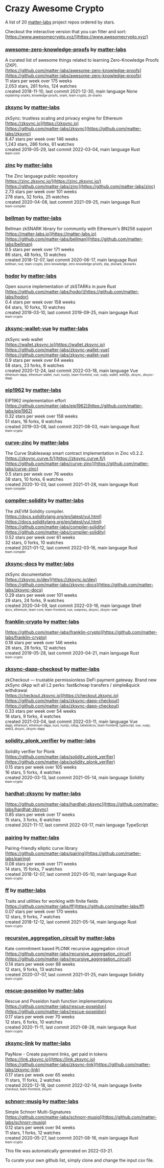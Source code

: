 # Crazy Awesome Crypto
A list of 20 [matter-labs](https://github.com/matter-labs) project repos ordered by stars.  

Checkout the interactive version that you can filter and sort: 
[https://www.awesomecrypto.xyz/](https://www.awesomecrypto.xyz/)  


### [awesome-zero-knowledge-proofs](https://github.com/matter-labs/awesome-zero-knowledge-proofs) by [matter-labs](https://github.com/matter-labs)  
A curated list of awesome things related to learning Zero-Knowledge Proofs (ZKP).  
[https://github.com/matter-labs/awesome-zero-knowledge-proofs](https://github.com/matter-labs/awesome-zero-knowledge-proofs)  
11 stars per week over 175 weeks  
2,053 stars, 281 forks, 124 watches  
created 2018-11-10, last commit 2021-12-30, main language None  
<sub><sup>explaining-snarks, knowledge-proofs, snark, team-crypto, zk-snarks</sup></sub>


### [zksync](https://github.com/matter-labs/zksync) by [matter-labs](https://github.com/matter-labs)  
zkSync: trustless scaling and privacy engine for Ethereum  
[https://zksync.io](https://zksync.io)  
[https://github.com/matter-labs/zksync](https://github.com/matter-labs/zksync)  
8.47 stars per week over 146 weeks  
1,243 stars, 286 forks, 61 watches  
created 2019-05-29, last commit 2022-03-04, main language Rust  
<sub><sup>team-core</sup></sub>


### [zinc](https://github.com/matter-labs/zinc) by [matter-labs](https://github.com/matter-labs)  
The Zinc language public repository  
[https://zinc.zksync.io/](https://zinc.zksync.io/)  
[https://github.com/matter-labs/zinc](https://github.com/matter-labs/zinc)  
2.73 stars per week over 101 weeks  
278 stars, 32 forks, 25 watches  
created 2020-04-08, last commit 2021-09-25, main language Rust  
<sub><sup>team-compiler</sup></sub>


### [bellman](https://github.com/matter-labs/bellman) by [matter-labs](https://github.com/matter-labs)  
Bellman zkSNARK library for community with Ethereum's BN256 support  
[https://matter-labs.io](https://matter-labs.io)  
[https://github.com/matter-labs/bellman](https://github.com/matter-labs/bellman)  
0.5 stars per week over 171 weeks  
86 stars, 48 forks, 13 watches  
created 2018-12-07, last commit 2020-06-17, main language Rust  
<sub><sup>bellman, rust, team-crypto, zero-knowledge, zero-knowledge-proofs, zkp, zksnark, zksnarks</sup></sub>


### [hodor](https://github.com/matter-labs/hodor) by [matter-labs](https://github.com/matter-labs)  
Open source implementation of zkSTARKs in pure Rust  
[https://github.com/matter-labs/hodor](https://github.com/matter-labs/hodor)  
0.4 stars per week over 158 weeks  
64 stars, 10 forks, 10 watches  
created 2019-03-10, last commit 2019-09-25, main language Rust  
<sub><sup>team-crypto</sup></sub>


### [zksync-wallet-vue](https://github.com/matter-labs/zksync-wallet-vue) by [matter-labs](https://github.com/matter-labs)  
zkSync web wallet  
[https://wallet.zksync.io](https://wallet.zksync.io)  
[https://github.com/matter-labs/zksync-wallet-vue](https://github.com/matter-labs/zksync-wallet-vue)  
0.9 stars per week over 64 weeks  
58 stars, 23 forks, 8 watches  
created 2020-12-24, last commit 2022-03-18, main language Vue  
<sub><sup>ethereum-dapp, ethereum-wallet, nuxt, nuxtjs, team-frontend, vue, vuejs, wallet, web3js, zksync, zksync-dapp</sup></sub>


### [eip1962](https://github.com/matter-labs/eip1962) by [matter-labs](https://github.com/matter-labs)  
EIP1962 implementation effort  
[https://github.com/matter-labs/eip1962](https://github.com/matter-labs/eip1962)  
0.32 stars per week over 158 weeks  
51 stars, 16 forks, 6 watches  
created 2019-03-08, last commit 2021-08-03, main language Rust  
<sub><sup>team-crypto</sup></sub>


### [curve-zinc](https://github.com/matter-labs/curve-zinc) by [matter-labs](https://github.com/matter-labs)  
The Curve Stableswap smart contract implementation in Zinc v0.2.2.  
[https://zksync.curve.fi/](https://zksync.curve.fi/)  
[https://github.com/matter-labs/curve-zinc](https://github.com/matter-labs/curve-zinc)  
0.5 stars per week over 76 weeks  
38 stars, 10 forks, 6 watches  
created 2020-10-03, last commit 2021-01-28, main language Rust  
<sub><sup>team-compiler</sup></sub>


### [compiler-solidity](https://github.com/matter-labs/compiler-solidity) by [matter-labs](https://github.com/matter-labs)  
The zkEVM Solidity compiler.  
[https://docs.soliditylang.org/en/latest/yul.html](https://docs.soliditylang.org/en/latest/yul.html)  
[https://github.com/matter-labs/compiler-solidity](https://github.com/matter-labs/compiler-solidity)  
0.52 stars per week over 61 weeks  
32 stars, 0 forks, 10 watches  
created 2021-01-12, last commit 2022-03-16, main language Rust  
<sub><sup>team-compiler</sup></sub>


### [zksync-docs](https://github.com/matter-labs/zksync-docs) by [matter-labs](https://github.com/matter-labs)  
zkSync documentation  
[https://zksync.io/dev](https://zksync.io/dev)  
[https://github.com/matter-labs/zksync-docs](https://github.com/matter-labs/zksync-docs)  
0.29 stars per week over 101 weeks  
29 stars, 24 forks, 9 watches  
created 2020-04-09, last commit 2022-03-16, main language Shell  
<sub><sup>docs, ethereum, team-core, team-frontend, vue, vuepress, zksync, zksync-web</sup></sub>


### [franklin-crypto](https://github.com/matter-labs/franklin-crypto) by [matter-labs](https://github.com/matter-labs)  
  
[https://github.com/matter-labs/franklin-crypto](https://github.com/matter-labs/franklin-crypto)  
0.18 stars per week over 146 weeks  
26 stars, 28 forks, 12 watches  
created 2019-05-28, last commit 2020-04-21, main language Rust  
<sub><sup>team-crypto</sup></sub>


### [zksync-dapp-checkout](https://github.com/matter-labs/zksync-dapp-checkout) by [matter-labs](https://github.com/matter-labs)  
zkCheckout — trustable permissionless DeFi payment gateway. Brand new zkSync dApp w/t all L2 perks:  fast&cheap transfers / simple&quick withdrawal  
[https://checkout.zksync.io](https://checkout.zksync.io)  
[https://github.com/matter-labs/zksync-dapp-checkout](https://github.com/matter-labs/zksync-dapp-checkout)  
0.33 stars per week over 54 weeks  
18 stars, 9 forks, 4 watches  
created 2021-03-04, last commit 2022-03-11, main language Vue  
<sub><sup>dapp, ethereum, ethereum-dapp, nuxt, nuxtjs, rollup, tailwindcss, team-frontend, typescript, vue, vuejs, web3, zksync, zksync-dapp</sup></sub>


### [solidity_plonk_verifier](https://github.com/matter-labs/solidity_plonk_verifier) by [matter-labs](https://github.com/matter-labs)  
Solidity verifier for Plonk  
[https://github.com/matter-labs/solidity_plonk_verifier](https://github.com/matter-labs/solidity_plonk_verifier)  
0.15 stars per week over 105 weeks  
16 stars, 5 forks, 4 watches  
created 2020-03-13, last commit 2021-05-14, main language Solidity  
<sub><sup>team-crypto</sup></sub>


### [hardhat-zksync](https://github.com/matter-labs/hardhat-zksync) by [matter-labs](https://github.com/matter-labs)  
  
[https://github.com/matter-labs/hardhat-zksync](https://github.com/matter-labs/hardhat-zksync)  
0.85 stars per week over 17 weeks  
15 stars, 3 forks, 6 watches  
created 2021-11-17, last commit 2022-03-17, main language TypeScript  


### [pairing](https://github.com/matter-labs/pairing) by [matter-labs](https://github.com/matter-labs)  
Pairing-friendly elliptic curve library  
[https://github.com/matter-labs/pairing](https://github.com/matter-labs/pairing)  
0.08 stars per week over 171 weeks  
14 stars, 15 forks, 7 watches  
created 2018-12-07, last commit 2021-05-10, main language Rust  
<sub><sup>team-crypto</sup></sub>


### [ff](https://github.com/matter-labs/ff) by [matter-labs](https://github.com/matter-labs)  
Traits and utilities for working with finite fields  
[https://github.com/matter-labs/ff](https://github.com/matter-labs/ff)  
0.07 stars per week over 170 weeks  
12 stars, 9 forks, 7 watches  
created 2018-12-12, last commit 2021-05-14, main language Rust  
<sub><sup>team-crypto</sup></sub>


### [recursive_aggregation_circuit](https://github.com/matter-labs/recursive_aggregation_circuit) by [matter-labs](https://github.com/matter-labs)  
Kate commitment based PLONK recursive aggregation circuit  
[https://github.com/matter-labs/recursive_aggregation_circuit](https://github.com/matter-labs/recursive_aggregation_circuit)  
0.14 stars per week over 88 weeks  
12 stars, 9 forks, 13 watches  
created 2020-07-07, last commit 2021-01-25, main language Solidity  
<sub><sup>team-crypto</sup></sub>


### [rescue-poseidon](https://github.com/matter-labs/rescue-poseidon) by [matter-labs](https://github.com/matter-labs)  
Rescue and Poseidon hash function implementations  
[https://github.com/matter-labs/rescue-poseidon](https://github.com/matter-labs/rescue-poseidon)  
0.17 stars per week over 70 weeks  
12 stars, 6 forks, 10 watches  
created 2020-11-11, last commit 2021-08-28, main language Rust  
<sub><sup>team-crypto</sup></sub>


### [zksync-link](https://github.com/matter-labs/zksync-link) by [matter-labs](https://github.com/matter-labs)  
PayNow - Create payment links, get paid in tokens  
[https://link.zksync.io](https://link.zksync.io)  
[https://github.com/matter-labs/zksync-link](https://github.com/matter-labs/zksync-link)  
0.17 stars per week over 65 weeks  
11 stars, 11 forks, 2 watches  
created 2020-12-18, last commit 2022-02-14, main language Svelte  
<sub><sup>checkout, team-frontend, zksync</sup></sub>


### [schnorr-musig](https://github.com/matter-labs/schnorr-musig) by [matter-labs](https://github.com/matter-labs)  
Simple Schnorr Multi-Signatures  
[https://github.com/matter-labs/schnorr-musig](https://github.com/matter-labs/schnorr-musig)  
0.12 stars per week over 94 weeks  
11 stars, 1 forks, 12 watches  
created 2020-05-27, last commit 2021-08-16, main language Rust  
<sub><sup>team-crypto</sup></sub>


This file was automatically generated on 2022-03-21.  

To curate your own github list, simply clone and change the input csv file.  